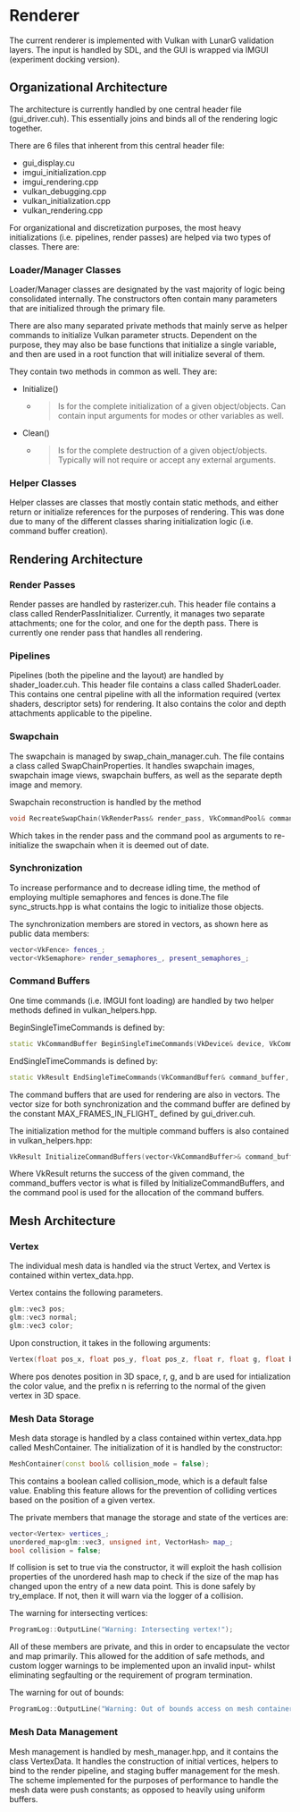 # Renderer

The current renderer is implemented with Vulkan with LunarG validation layers. The input is handled by SDL, and the GUI is wrapped via IMGUI (experiment docking version).

## Organizational Architecture

The architecture is currently handled by one central header file (gui_driver.cuh). This essentially joins and binds all of the rendering logic together.

There are 6 files that inherent from this central header file:

- gui_display.cu
- imgui_initialization.cpp
- imgui_rendering.cpp
- vulkan_debugging.cpp
- vulkan_initialization.cpp
- vulkan_rendering.cpp

For organizational and discretization purposes, the most heavy initializations (i.e. pipelines, render passes) are helped via two types of classes. There are:

### Loader/Manager Classes

Loader/Manager classes are designated by the vast majority of logic being consolidated internally. The constructors often contain many parameters that are initialized through the primary file.

There are also many separated private methods that mainly serve as helper commands to initialize Vulkan parameter structs. Dependent on the purpose, they may also be base functions that initialize a single variable, and then are used in a root function that will initialize several of them.

They contain two methods in common as well. They are:

- Initialize()
    - > Is for the complete initialization of a given object/objects. Can contain input arguments for modes or other variables as well.
- Clean()
    - > Is for the complete destruction of a given object/objects. Typically will not require or accept any external arguments.

### Helper Classes

Helper classes are classes that mostly contain static methods, and either return or initialize references for the purposes of rendering. This was done due to many of the different classes sharing initialization logic (i.e. command buffer creation).

## Rendering Architecture

### Render Passes

Render passes are handled by rasterizer.cuh. This header file contains a class called RenderPassInitializer. Currently, it manages two separate attachments; one for the color, and one for the depth pass. There is currently one render pass that handles all rendering.

### Pipelines

Pipelines (both the pipeline and the layout) are handled by shader_loader.cuh. This header file contains a class called ShaderLoader. This contains one central pipeline with all the information required (vertex shaders, descriptor sets) for rendering. It also contains the color and depth attachments applicable to the pipeline.

### Swapchain

The swapchain is managed by swap_chain_manager.cuh. The file contains a class called SwapChainProperties. It handles swapchain images, swapchain image views, swapchain buffers, as well as the separate depth image and memory.

Swapchain reconstruction is handled by the method

```c++
void RecreateSwapChain(VkRenderPass& render_pass, VkCommandPool& command_pool);
```

Which takes in the render pass and the command pool as arguments to re-initialize the swapchain when it is deemed out of date.

### Synchronization

To increase performance and to decrease idling time, the method of employing multiple semaphores and fences is done.The file sync_structs.hpp is what contains the logic to initialize those objects.

The synchronization members are stored in vectors, as shown here as public data members:

```c++
vector<VkFence> fences_;
vector<VkSemaphore> render_semaphores_, present_semaphores_;
```

### Command Buffers

One time commands (i.e. IMGUI font loading) are handled by two helper methods defined in vulkan_helpers.hpp. 

BeginSingleTimeCommands is defined by:

```c++
static VkCommandBuffer BeginSingleTimeCommands(VkDevice& device, VkCommandPool command_pool, bool log = true);
```

EndSingleTimeCommands is defined by:

```c++
static VkResult EndSingleTimeCommands(VkCommandBuffer& command_buffer, VkDevice& device, VkCommandPool command_pool, VkQueue queue, const bool& log = true, const size_t& size = 1)
```

The command buffers that are used for rendering are also in vectors. The vector size for both synchronization and the command buffer are defined by the constant MAX_FRAMES_IN_FLIGHT_ defined by gui_driver.cuh.

The initialization method for the multiple command buffers is also contained in vulkan_helpers.hpp:

```c++
VkResult InitializeCommandBuffers(vector<VkCommandBuffer>& command_buffers, VkCommandPool& command_pool);
```

Where VkResult returns the success of the given command, the command_buffers vector is what is filled by InitializeCommandBuffers, and the command pool is used for the allocation of the command buffers.

## Mesh Architecture

### Vertex

The individual mesh data is handled via the struct Vertex, and Vertex is contained within vertex_data.hpp.

Vertex contains the following parameters.

```c++
glm::vec3 pos;
glm::vec3 normal;
glm::vec3 color;
```

Upon construction, it takes in the following arguments:

```c++
Vertex(float pos_x, float pos_y, float pos_z, float r, float g, float b, float n_x = 0.0f, float n_y = 0.0f, float n_z = 0.0f);
```

Where pos denotes position in 3D space, r, g, and b are used for intialization the color value, and the prefix n is referring to the normal of the given vertex in 3D space.

### Mesh Data Storage

Mesh data storage is handled by a class contained within vertex_data.hpp called MeshContainer. The initialization of it is handled by the constructor:

```c++
MeshContainer(const bool& collision_mode = false);
```

This contains a boolean called collision_mode, which is a default false value. Enabling this feature allows for the prevention of colliding vertices based on the position of a given vertex.

The private members that manage the storage and state of the vertices are:

```c++
vector<Vertex> vertices_;
unordered_map<glm::vec3, unsigned int, VectorHash> map_;
bool collision = false;
```

If collision is set to true via the constructor, it will exploit the hash collision properties of the unordered hash map to check if the size of the map has changed upon the entry of a new data point. This is done safely by try_emplace. If not, then it will warn via the logger of a collision.

The warning for intersecting vertices:

```c++
ProgramLog::OutputLine("Warning: Intersecting vertex!");
```

All of these members are private, and this in order to encapsulate the vector and map primarily. This allowed for the addition of safe methods, and custom logger warnings to be implemented upon an invalid input- whilst eliminating segfaulting or the requirement of program termination.

The warning for out of bounds:

```c++
ProgramLog::OutputLine("Warning: Out of bounds access on mesh container!");
```

### Mesh Data Management

Mesh management is handled by mesh_manager.hpp, and it contains the class VertexData. It handles the construction of initial vertices, helpers to bind to the render pipeline, and staging buffer management for the mesh. The scheme implemented for the purposes of performance to handle the mesh data were push constants; as opposed to heavily using uniform buffers.
